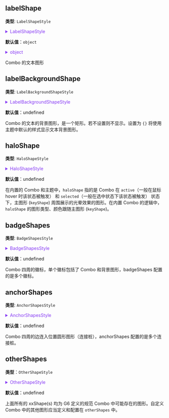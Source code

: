 ## labelShape

**类型**: `LabelShapeStyle`

<details>

<summary style="color: #873bf4; cursor: pointer">LabelShapeStyle</summary>

```typescript
type LabelShapeStyle = TextStyleProps & {
  /**
   * 文本相对于 Combo 主图形 (keyShape) 的位置，可指定方位以及在 combo 的内部或外部
   */
  position?:
    | 'top'
    | 'bottom'
    | 'left'
    | 'right'
    | 'left-top'
    | 'ouside-top'
    | 'ouside-left'
    | 'ouside-right'
    | 'ouside-bottom';
  /**
   * 文本图形相对于主图形 (keyShape) 在 x 方向上的偏移量
   */
  offsetX?: number;
  /**
   * 文本图形相对于主图形 (keyShape) 在 y 方向上的偏移量
   */
  offsetY?: number;
  /**
   * 文本图形相对于主图形 (keyShape) 在 z 方向上的偏移量
   */
  offsetZ?: number;
  /**
   * 允许文本的最大宽度，若指定为数字，则表示像素值，若指定为带有 '%' 的文本，代表相对于主图形 (keyShape) 包围盒大小的百分比。默认值为 '200%'，表示文本图形的最大宽度不可以超过主图形宽度的两倍。若超过，则自动截断并在末尾增加省略号 '...'
   */
  maxWidth?: string | number;
};
```

其中，相关的图形样式参考 [Text 图形样式](../shape/TextStyleProps.zh.md)。

</details>

**默认值**：`object`

<details>

<summary style="color: #873bf4; cursor: pointer">object</summary>

```json
{
  "position": "bottom",
  "maxWidth": "200%"
}
```

</details>

Combo 的文本图形

## labelBackgroundShape

**类型**: `LabelBackgroundShapeStyle`

<details>

<summary style="color: #873bf4; cursor: pointer">LabelBackgroundShapeStyle</summary>

```typescript
type LabelBackgroundShapeStyle = ShapeStyle & {
  /**
   * 文本距离背景矩形四周的留白距离
   */
  padding?: number | number[];
};
```

其中，相关的图形样式参考 [Rect 图形样式](../shape/RectStyleProps.zh.md)。

</details>

**默认值**：undefined

Combo 的文本的背景图形，是一个矩形。若不设置则不显示。设置为 `{}` 将使用主题中默认的样式显示文本背景图形。

## haloShape

**类型**: `HaloShapeStyle`

<details>

<summary style="color: #873bf4; cursor: pointer">HaloShapeStyle</summary>

```typescript
type HaloShapeStyle = ShapeStyle;
```

`haloShape` 的图形类型跟随主图形(`keyShape`)。根据不同的主图形，图形样式配置项不同。例如 `'circle-combo'` 的主图形是 `'circle'` 参考 [Circle 图形样式](../shape/CircleStyleProps.zh.md)；`'rect-combo'` 的主图形是 `'rect'` 参考 [Rect 图形样式](../shape/RectStyleProps.zh.md)。

</details>

**默认值**：undefined

在内置的 Combo 和主题中，`haloShape` 指的是 Combo 在 `active`（一般在鼠标 hover 时该状态被触发） 和 `selected`（一般在选中状态下该状态被触发） 状态下，主图形 (`keyShape`) 周围展示的光晕效果的图形。在内置 Combo 的逻辑中，`haloShape` 的图形类型、颜色跟随主图形 (`keyShape`)。

## badgeShapes

**类型**: `BadgeShapesStyle`

<details>

<summary style="color: #873bf4; cursor: pointer">BadgeShapesStyle</summary>

```typescript
type IBadgePosition =
  | 'rightTop'
  | 'right'
  | 'rightBottom'
  | 'bottomRight'
  | 'bottom'
  | 'bottomLeft'
  | 'leftBottom'
  | 'left'
  | 'leftTop'
  | 'topLeft'
  | 'top'
  | 'topRight';

type BadgeShapesStyle = {
  /**
   * 徽标的背景颜色（对所有徽标生效，优先级低于下面单个徽标的 color 设置）
   */
  color?: string;
  /**
   * 徽标背景颜色的色板，意味着下面各个徽标将自动取用该色板中的颜色。
   * 优先级低于下面单个徽标的 color 设置
   */
  palette?: string[];
  /**
   * 徽标上文本的颜色（对所有徽标生效，优先级低于下面单个徽标的 textColor 设置）
   */
  textColor?: string;
  /**
   * 单个徽标的样式配置，由县局高于上面的配置
   */
  [key: number]: ShapeStyle & {
    /**
     * 该徽标的位置，支持的取值见下文
     */
    position?: IBadgePosition;
    /**
     * 该徽标的背景色
     */
    color?: string;
    /**
     * 该徽标的文本色
     */
    textColor?: string;
  };
};
```

其中，相关的图形样式参考 [Rect 图形样式](../shape/RectStyleProps.zh.md)。

</details>

**默认值**：undefined

Combo 四周的徽标，单个徽标包括了 Combo 和背景图形，badgeShapes 配置的是多个徽标。

## anchorShapes

**类型**: `AnchorShapesStyle`

<details>

<summary style="color: #873bf4; cursor: pointer">AnchorShapesStyle</summary>

```typescript
/**
 * 外层可配置对所有连接桩（圆形）的样式，优先级低于单独的连接桩配置
 */
type AnchorShapesStyle = StyleProps & {
  /**
   * 单独的连接桩图形配置，优先级高于外层的 CircleStyleProps
   */
  [key: number]: StyleProps & {
    /**
     * 该连接桩的位置，可配置字符串或数字数组表示相对于主图形 (keyShape) 包围盒的百分比位置，例如 [0.5, 1] 表示位于主图形的右侧中间
     */
    position?: 'top' | 'left' | 'bottom' | 'right' | [number, number];
  };
};
```

其中，相关的图形样式参考 [Circle 图形样式](../shape/CircleStyleProps.zh.md)。

</details>

**默认值**：undefined

Combo 四周的边连入位置圆形图形（连接桩），anchorShapes 配置的是多个连接桩。

## otherShapes

**类型**：`OtherShapeStyle`

<details>

<summary style="color: #873bf4; cursor: pointer">OtherShapeStyle</summary>

```typescript
type OtherShapeStyle = {
  // key 为图形 id，规范格式为 xxShape
  // value 为图形样式配置（不同图形配置不同，见图形相关文档），以及图形的动画
  [shapeId: string]: ShapeStyleProps;
};
```

其中，不同的图形样式参考[图形样式](../shape/BaseStyleProps.zh.md)目录下对应的图形类型文档。

</details>

**默认值**：undefined

上面所有的 xxShape(s) 均为 G6 定义的规范 Combo 中可能存在的图形。自定义 Combo 中的其他图形应当定义和配置在 `otherShapes` 中。
